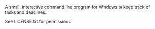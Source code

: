 A small, interactive command line program for Windows to keep track of tasks and deadlines.

See LICENSE.txt for permissions.
